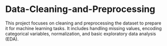 # Data-Cleaning-and-Preprocessing
This project focuses on cleaning and preprocessing the  dataset to prepare it for machine learning tasks. It includes handling missing values, encoding categorical variables, normalization, and basic exploratory data analysis (EDA).
